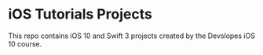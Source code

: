# iOS Tutorials Projects

This repo contains iOS 10 and Swift 3 projects created by the Devslopes iOS 10 course.
